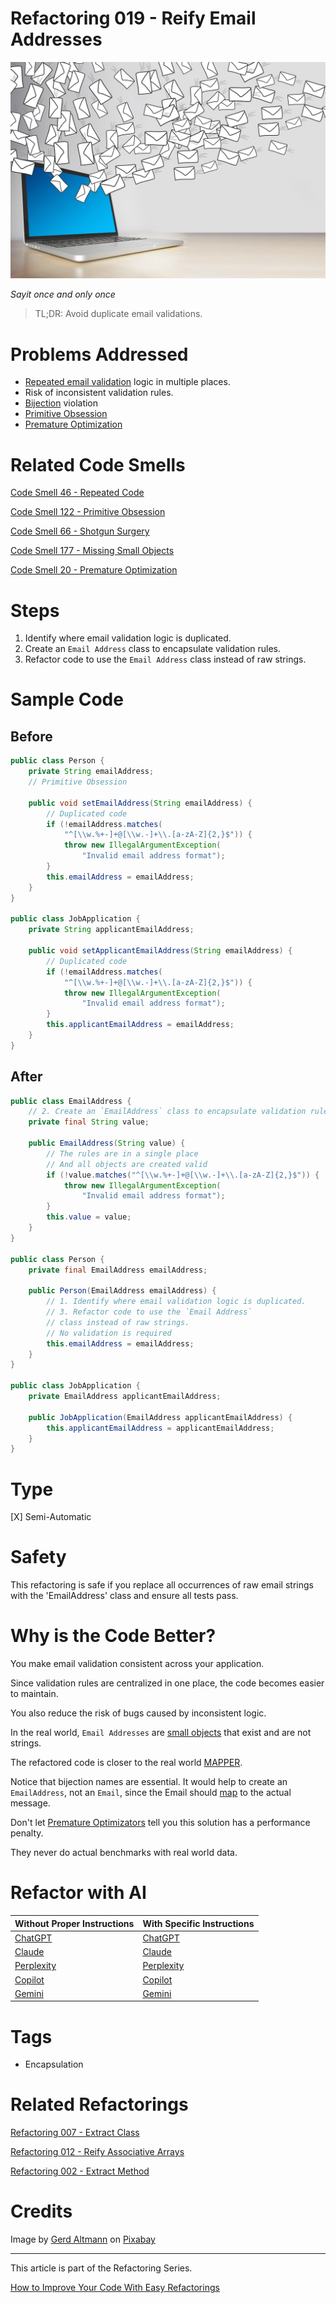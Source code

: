 # Refactoring 019 - Reify Email Addresses

![Refactoring 019 - Reify Email Addresses](Refactoring%20019%20-%20Reify%20Email%20Addresses.jpg)

*Sayit once and only once*

> TL;DR: Avoid duplicate email validations.

# Problems Addressed

- [Repeated email validation](https://github.com/mcsee/Software-Design-Articles/tree/main/Articles/Code%20Smells/Code%20Smell%2046%20-%20Repeated%20Code/readme.md) logic in multiple places.
- Risk of inconsistent validation rules.
- [Bijection](https://github.com/mcsee/Software-Design-Articles/tree/main/Articles/Theory/The%20One%20and%20Only%20Software%20Design%20Principle/readme.md) violation
- [Primitive Obsession](https://github.com/mcsee/Software-Design-Articles/tree/main/Articles/Code%20Smells/Code%20Smell%20122%20-%20Primitive%20Obsession/readme.md)
- [Premature Optimization](https://github.com/mcsee/Software-Design-Articles/tree/main/Articles/Code%20Smells/Code%20Smell%2020%20-%20Premature%20Optimization/readme.md)

# Related Code Smells

[Code Smell 46 - Repeated Code](https://github.com/mcsee/Software-Design-Articles/tree/main/Articles/Code%20Smells/Code%20Smell%2046%20-%20Repeated%20Code/readme.md)
 
[Code Smell 122 - Primitive Obsession](https://github.com/mcsee/Software-Design-Articles/tree/main/Articles/Code%20Smells/Code%20Smell%20122%20-%20Primitive%20Obsession/readme.md)

[Code Smell 66 - Shotgun Surgery](https://github.com/mcsee/Software-Design-Articles/tree/main/Articles/Code%20Smells/Code%20Smell%2066%20-%20Shotgun%20Surgery/readme.md)

[Code Smell 177 - Missing Small Objects](https://github.com/mcsee/Software-Design-Articles/tree/main/Articles/Code%20Smells/Code%20Smell%20177%20-%20Missing%20Small%20Objects/readme.md)

[Code Smell 20 - Premature Optimization](https://github.com/mcsee/Software-Design-Articles/tree/main/Articles/Code%20Smells/Code%20Smell%2020%20-%20Premature%20Optimization/readme.md)				     

# Steps

1. Identify where email validation logic is duplicated.
2. Create an `Email Address` class to encapsulate validation rules.
3. Refactor code to use the `Email Address` class instead of raw strings.

# Sample Code

## Before

<!-- [Gist Url](https://gist.github.com/mcsee/1653269940ca6f9ea0618197d29eaf6f) -->

```java
public class Person {
    private String emailAddress;
    // Primitive Obsession

    public void setEmailAddress(String emailAddress) {
        // Duplicated code
        if (!emailAddress.matches(
            "^[\\w.%+-]+@[\\w.-]+\\.[a-zA-Z]{2,}$")) {
            throw new IllegalArgumentException(
                "Invalid email address format");
        }
        this.emailAddress = emailAddress;
    }
}

public class JobApplication {
    private String applicantEmailAddress;

    public void setApplicantEmailAddress(String emailAddress) {
        // Duplicated code
        if (!emailAddress.matches(
            "^[\\w.%+-]+@[\\w.-]+\\.[a-zA-Z]{2,}$")) {
            throw new IllegalArgumentException(
                "Invalid email address format");
        }
        this.applicantEmailAddress = emailAddress;
    }
}
```

## After

<!-- [Gist Url](https://gist.github.com/mcsee/39efccf33d24bf297d200a6e9034381a) -->

```java
public class EmailAddress {
    // 2. Create an `EmailAddress` class to encapsulate validation rules.
    private final String value;

    public EmailAddress(String value) {
        // The rules are in a single place
        // And all objects are created valid
        if (!value.matches("^[\\w.%+-]+@[\\w.-]+\\.[a-zA-Z]{2,}$")) {
            throw new IllegalArgumentException(
                "Invalid email address format");
        }
        this.value = value;
    }
}

public class Person {
    private final EmailAddress emailAddress;

    public Person(EmailAddress emailAddress) {
        // 1. Identify where email validation logic is duplicated.
        // 3. Refactor code to use the `Email Address`
        // class instead of raw strings.
        // No validation is required
        this.emailAddress = emailAddress;
    } 
}

public class JobApplication {
    private EmailAddress applicantEmailAddress;

    public JobApplication(EmailAddress applicantEmailAddress) {
        this.applicantEmailAddress = applicantEmailAddress;
    }
}
```

# Type

[X] Semi-Automatic

# Safety

This refactoring is safe if you replace all occurrences of raw email strings with the 'EmailAddress' class and ensure all tests pass.

# Why is the Code Better?

You make email validation consistent across your application. 

Since validation rules are centralized in one place, the code becomes easier to maintain. 

You also reduce the risk of bugs caused by inconsistent logic.

In the real world, `Email Addresses` are [small objects](https://github.com/mcsee/Software-Design-Articles/tree/main/Articles/Code%20Smells/Code%20Smell%20177%20-%20Missing%20Small%20Objects/readme.md) that exist and are not strings.

The refactored code is closer to the real world [MAPPER](https://github.com/mcsee/Software-Design-Articles/tree/main/Articles/Theory/What%20is%20(wrong%20with)%20software/readme.md).

Notice that bijection names are essential. It would help to create an `EmailAddress`, not an `Email`, since the Email should [map](https://github.com/mcsee/Software-Design-Articles/tree/main/Articles/Theory/What%20is%20(wrong%20with)%20software/readme.md) to the actual message.

Don't let [Premature Optimizators](https://github.com/mcsee/Software-Design-Articles/tree/main/Articles/Code%20Smells/Code%20Smell%2020%20-%20Premature%20Optimization/readme.md) tell you this solution has a performance penalty. 

They never do actual benchmarks with real world data.

# Refactor with AI

| Without Proper Instructions    | With Specific Instructions |
| -------- | ------- |
| [ChatGPT](https://chat.openai.com/?q=Correct+and+explain+this+code%3A+%60%60%60java%0D%0Apublic+class+EmailAddress+%7B%0D%0A++++%2F%2F+2.+Create+an+%60EmailAddress%60+class+to+encapsulate+validation+rules.%0D%0A++++private+final+String+value%3B%0D%0A%0D%0A++++public+EmailAddress%28String+value%29+%7B%0D%0A++++++++%2F%2F+The+rules+are+in+a+single+place%0D%0A++++++++%2F%2F+And+all+objects+are+created+valid%0D%0A++++++++if+%28%21value.matches%28%22%5E%5B%5C%5Cw.%25%2B-%5D%2B%40%5B%5C%5Cw.-%5D%2B%5C%5C.%5Ba-zA-Z%5D%7B2%2C%7D%24%22%29%29+%7B%0D%0A++++++++++++throw+new+IllegalArgumentException%28%0D%0A++++++++++++++++%22Invalid+email+address+format%22%29%3B%0D%0A++++++++%7D%0D%0A++++++++this.value+%3D+value%3B%0D%0A++++%7D%0D%0A%7D%0D%0A%0D%0Apublic+class+Person+%7B%0D%0A++++private+final+EmailAddress+emailAddress%3B%0D%0A%0D%0A++++public+Person%28EmailAddress+emailAddress%29+%7B%0D%0A++++++++%2F%2F+1.+Identify+where+email+validation+logic+is+duplicated.%0D%0A++++++++%2F%2F+3.+Refactor+code+to+use+the+%60Email+Address%60%0D%0A++++++++%2F%2F+class+instead+of+raw+strings.%0D%0A++++++++%2F%2F+No+validation+is+required%0D%0A++++++++this.emailAddress+%3D+emailAddress%3B%0D%0A++++%7D+%0D%0A%7D%0D%0A%0D%0Apublic+class+JobApplication+%7B%0D%0A++++private+EmailAddress+applicantEmailAddress%3B%0D%0A%0D%0A++++public+JobApplication%28EmailAddress+applicantEmailAddress%29+%7B%0D%0A++++++++this.applicantEmailAddress+%3D+applicantEmailAddress%3B%0D%0A++++%7D%0D%0A%7D%0D%0A%60%60%60) | [ChatGPT](https://chat.openai.com/?q=1.+Identify+where+email+validation+logic+is+duplicated.2.+Create+an+%60Email+Address%60+class+to+encapsulate+validation+rules.3.+Refactor+code+to+use+the+%60Email+Address%60+class+instead+of+raw+strings%3A+%60%60%60java%0D%0Apublic+class+EmailAddress+%7B%0D%0A++++%2F%2F+2.+Create+an+%60EmailAddress%60+class+to+encapsulate+validation+rules.%0D%0A++++private+final+String+value%3B%0D%0A%0D%0A++++public+EmailAddress%28String+value%29+%7B%0D%0A++++++++%2F%2F+The+rules+are+in+a+single+place%0D%0A++++++++%2F%2F+And+all+objects+are+created+valid%0D%0A++++++++if+%28%21value.matches%28%22%5E%5B%5C%5Cw.%25%2B-%5D%2B%40%5B%5C%5Cw.-%5D%2B%5C%5C.%5Ba-zA-Z%5D%7B2%2C%7D%24%22%29%29+%7B%0D%0A++++++++++++throw+new+IllegalArgumentException%28%0D%0A++++++++++++++++%22Invalid+email+address+format%22%29%3B%0D%0A++++++++%7D%0D%0A++++++++this.value+%3D+value%3B%0D%0A++++%7D%0D%0A%7D%0D%0A%0D%0Apublic+class+Person+%7B%0D%0A++++private+final+EmailAddress+emailAddress%3B%0D%0A%0D%0A++++public+Person%28EmailAddress+emailAddress%29+%7B%0D%0A++++++++%2F%2F+1.+Identify+where+email+validation+logic+is+duplicated.%0D%0A++++++++%2F%2F+3.+Refactor+code+to+use+the+%60Email+Address%60%0D%0A++++++++%2F%2F+class+instead+of+raw+strings.%0D%0A++++++++%2F%2F+No+validation+is+required%0D%0A++++++++this.emailAddress+%3D+emailAddress%3B%0D%0A++++%7D+%0D%0A%7D%0D%0A%0D%0Apublic+class+JobApplication+%7B%0D%0A++++private+EmailAddress+applicantEmailAddress%3B%0D%0A%0D%0A++++public+JobApplication%28EmailAddress+applicantEmailAddress%29+%7B%0D%0A++++++++this.applicantEmailAddress+%3D+applicantEmailAddress%3B%0D%0A++++%7D%0D%0A%7D%0D%0A%60%60%60) |
| [Claude](https://claude.ai/new?q=Correct+and+explain+this+code%3A+%60%60%60java%0D%0Apublic+class+EmailAddress+%7B%0D%0A++++%2F%2F+2.+Create+an+%60EmailAddress%60+class+to+encapsulate+validation+rules.%0D%0A++++private+final+String+value%3B%0D%0A%0D%0A++++public+EmailAddress%28String+value%29+%7B%0D%0A++++++++%2F%2F+The+rules+are+in+a+single+place%0D%0A++++++++%2F%2F+And+all+objects+are+created+valid%0D%0A++++++++if+%28%21value.matches%28%22%5E%5B%5C%5Cw.%25%2B-%5D%2B%40%5B%5C%5Cw.-%5D%2B%5C%5C.%5Ba-zA-Z%5D%7B2%2C%7D%24%22%29%29+%7B%0D%0A++++++++++++throw+new+IllegalArgumentException%28%0D%0A++++++++++++++++%22Invalid+email+address+format%22%29%3B%0D%0A++++++++%7D%0D%0A++++++++this.value+%3D+value%3B%0D%0A++++%7D%0D%0A%7D%0D%0A%0D%0Apublic+class+Person+%7B%0D%0A++++private+final+EmailAddress+emailAddress%3B%0D%0A%0D%0A++++public+Person%28EmailAddress+emailAddress%29+%7B%0D%0A++++++++%2F%2F+1.+Identify+where+email+validation+logic+is+duplicated.%0D%0A++++++++%2F%2F+3.+Refactor+code+to+use+the+%60Email+Address%60%0D%0A++++++++%2F%2F+class+instead+of+raw+strings.%0D%0A++++++++%2F%2F+No+validation+is+required%0D%0A++++++++this.emailAddress+%3D+emailAddress%3B%0D%0A++++%7D+%0D%0A%7D%0D%0A%0D%0Apublic+class+JobApplication+%7B%0D%0A++++private+EmailAddress+applicantEmailAddress%3B%0D%0A%0D%0A++++public+JobApplication%28EmailAddress+applicantEmailAddress%29+%7B%0D%0A++++++++this.applicantEmailAddress+%3D+applicantEmailAddress%3B%0D%0A++++%7D%0D%0A%7D%0D%0A%60%60%60) | [Claude](https://claude.ai/new?q=1.+Identify+where+email+validation+logic+is+duplicated.2.+Create+an+%60Email+Address%60+class+to+encapsulate+validation+rules.3.+Refactor+code+to+use+the+%60Email+Address%60+class+instead+of+raw+strings%3A+%60%60%60java%0D%0Apublic+class+EmailAddress+%7B%0D%0A++++%2F%2F+2.+Create+an+%60EmailAddress%60+class+to+encapsulate+validation+rules.%0D%0A++++private+final+String+value%3B%0D%0A%0D%0A++++public+EmailAddress%28String+value%29+%7B%0D%0A++++++++%2F%2F+The+rules+are+in+a+single+place%0D%0A++++++++%2F%2F+And+all+objects+are+created+valid%0D%0A++++++++if+%28%21value.matches%28%22%5E%5B%5C%5Cw.%25%2B-%5D%2B%40%5B%5C%5Cw.-%5D%2B%5C%5C.%5Ba-zA-Z%5D%7B2%2C%7D%24%22%29%29+%7B%0D%0A++++++++++++throw+new+IllegalArgumentException%28%0D%0A++++++++++++++++%22Invalid+email+address+format%22%29%3B%0D%0A++++++++%7D%0D%0A++++++++this.value+%3D+value%3B%0D%0A++++%7D%0D%0A%7D%0D%0A%0D%0Apublic+class+Person+%7B%0D%0A++++private+final+EmailAddress+emailAddress%3B%0D%0A%0D%0A++++public+Person%28EmailAddress+emailAddress%29+%7B%0D%0A++++++++%2F%2F+1.+Identify+where+email+validation+logic+is+duplicated.%0D%0A++++++++%2F%2F+3.+Refactor+code+to+use+the+%60Email+Address%60%0D%0A++++++++%2F%2F+class+instead+of+raw+strings.%0D%0A++++++++%2F%2F+No+validation+is+required%0D%0A++++++++this.emailAddress+%3D+emailAddress%3B%0D%0A++++%7D+%0D%0A%7D%0D%0A%0D%0Apublic+class+JobApplication+%7B%0D%0A++++private+EmailAddress+applicantEmailAddress%3B%0D%0A%0D%0A++++public+JobApplication%28EmailAddress+applicantEmailAddress%29+%7B%0D%0A++++++++this.applicantEmailAddress+%3D+applicantEmailAddress%3B%0D%0A++++%7D%0D%0A%7D%0D%0A%60%60%60) |
| [Perplexity](https://perplexity.ai/?q=Correct+and+explain+this+code%3A+%60%60%60java%0D%0Apublic+class+EmailAddress+%7B%0D%0A++++%2F%2F+2.+Create+an+%60EmailAddress%60+class+to+encapsulate+validation+rules.%0D%0A++++private+final+String+value%3B%0D%0A%0D%0A++++public+EmailAddress%28String+value%29+%7B%0D%0A++++++++%2F%2F+The+rules+are+in+a+single+place%0D%0A++++++++%2F%2F+And+all+objects+are+created+valid%0D%0A++++++++if+%28%21value.matches%28%22%5E%5B%5C%5Cw.%25%2B-%5D%2B%40%5B%5C%5Cw.-%5D%2B%5C%5C.%5Ba-zA-Z%5D%7B2%2C%7D%24%22%29%29+%7B%0D%0A++++++++++++throw+new+IllegalArgumentException%28%0D%0A++++++++++++++++%22Invalid+email+address+format%22%29%3B%0D%0A++++++++%7D%0D%0A++++++++this.value+%3D+value%3B%0D%0A++++%7D%0D%0A%7D%0D%0A%0D%0Apublic+class+Person+%7B%0D%0A++++private+final+EmailAddress+emailAddress%3B%0D%0A%0D%0A++++public+Person%28EmailAddress+emailAddress%29+%7B%0D%0A++++++++%2F%2F+1.+Identify+where+email+validation+logic+is+duplicated.%0D%0A++++++++%2F%2F+3.+Refactor+code+to+use+the+%60Email+Address%60%0D%0A++++++++%2F%2F+class+instead+of+raw+strings.%0D%0A++++++++%2F%2F+No+validation+is+required%0D%0A++++++++this.emailAddress+%3D+emailAddress%3B%0D%0A++++%7D+%0D%0A%7D%0D%0A%0D%0Apublic+class+JobApplication+%7B%0D%0A++++private+EmailAddress+applicantEmailAddress%3B%0D%0A%0D%0A++++public+JobApplication%28EmailAddress+applicantEmailAddress%29+%7B%0D%0A++++++++this.applicantEmailAddress+%3D+applicantEmailAddress%3B%0D%0A++++%7D%0D%0A%7D%0D%0A%60%60%60) | [Perplexity](https://perplexity.ai/?q=1.+Identify+where+email+validation+logic+is+duplicated.2.+Create+an+%60Email+Address%60+class+to+encapsulate+validation+rules.3.+Refactor+code+to+use+the+%60Email+Address%60+class+instead+of+raw+strings%3A+%60%60%60java%0D%0Apublic+class+EmailAddress+%7B%0D%0A++++%2F%2F+2.+Create+an+%60EmailAddress%60+class+to+encapsulate+validation+rules.%0D%0A++++private+final+String+value%3B%0D%0A%0D%0A++++public+EmailAddress%28String+value%29+%7B%0D%0A++++++++%2F%2F+The+rules+are+in+a+single+place%0D%0A++++++++%2F%2F+And+all+objects+are+created+valid%0D%0A++++++++if+%28%21value.matches%28%22%5E%5B%5C%5Cw.%25%2B-%5D%2B%40%5B%5C%5Cw.-%5D%2B%5C%5C.%5Ba-zA-Z%5D%7B2%2C%7D%24%22%29%29+%7B%0D%0A++++++++++++throw+new+IllegalArgumentException%28%0D%0A++++++++++++++++%22Invalid+email+address+format%22%29%3B%0D%0A++++++++%7D%0D%0A++++++++this.value+%3D+value%3B%0D%0A++++%7D%0D%0A%7D%0D%0A%0D%0Apublic+class+Person+%7B%0D%0A++++private+final+EmailAddress+emailAddress%3B%0D%0A%0D%0A++++public+Person%28EmailAddress+emailAddress%29+%7B%0D%0A++++++++%2F%2F+1.+Identify+where+email+validation+logic+is+duplicated.%0D%0A++++++++%2F%2F+3.+Refactor+code+to+use+the+%60Email+Address%60%0D%0A++++++++%2F%2F+class+instead+of+raw+strings.%0D%0A++++++++%2F%2F+No+validation+is+required%0D%0A++++++++this.emailAddress+%3D+emailAddress%3B%0D%0A++++%7D+%0D%0A%7D%0D%0A%0D%0Apublic+class+JobApplication+%7B%0D%0A++++private+EmailAddress+applicantEmailAddress%3B%0D%0A%0D%0A++++public+JobApplication%28EmailAddress+applicantEmailAddress%29+%7B%0D%0A++++++++this.applicantEmailAddress+%3D+applicantEmailAddress%3B%0D%0A++++%7D%0D%0A%7D%0D%0A%60%60%60) |
| [Copilot](https://www.bing.com/chat?showconv=1&sendquery=1&q=Correct+and+explain+this+code%3A+%60%60%60java%0D%0Apublic+class+EmailAddress+%7B%0D%0A++++%2F%2F+2.+Create+an+%60EmailAddress%60+class+to+encapsulate+validation+rules.%0D%0A++++private+final+String+value%3B%0D%0A%0D%0A++++public+EmailAddress%28String+value%29+%7B%0D%0A++++++++%2F%2F+The+rules+are+in+a+single+place%0D%0A++++++++%2F%2F+And+all+objects+are+created+valid%0D%0A++++++++if+%28%21value.matches%28%22%5E%5B%5C%5Cw.%25%2B-%5D%2B%40%5B%5C%5Cw.-%5D%2B%5C%5C.%5Ba-zA-Z%5D%7B2%2C%7D%24%22%29%29+%7B%0D%0A++++++++++++throw+new+IllegalArgumentException%28%0D%0A++++++++++++++++%22Invalid+email+address+format%22%29%3B%0D%0A++++++++%7D%0D%0A++++++++this.value+%3D+value%3B%0D%0A++++%7D%0D%0A%7D%0D%0A%0D%0Apublic+class+Person+%7B%0D%0A++++private+final+EmailAddress+emailAddress%3B%0D%0A%0D%0A++++public+Person%28EmailAddress+emailAddress%29+%7B%0D%0A++++++++%2F%2F+1.+Identify+where+email+validation+logic+is+duplicated.%0D%0A++++++++%2F%2F+3.+Refactor+code+to+use+the+%60Email+Address%60%0D%0A++++++++%2F%2F+class+instead+of+raw+strings.%0D%0A++++++++%2F%2F+No+validation+is+required%0D%0A++++++++this.emailAddress+%3D+emailAddress%3B%0D%0A++++%7D+%0D%0A%7D%0D%0A%0D%0Apublic+class+JobApplication+%7B%0D%0A++++private+EmailAddress+applicantEmailAddress%3B%0D%0A%0D%0A++++public+JobApplication%28EmailAddress+applicantEmailAddress%29+%7B%0D%0A++++++++this.applicantEmailAddress+%3D+applicantEmailAddress%3B%0D%0A++++%7D%0D%0A%7D%0D%0A%60%60%60) | [Copilot](https://www.bing.com/chat?showconv=1&sendquery=1&q=1.+Identify+where+email+validation+logic+is+duplicated.2.+Create+an+%60Email+Address%60+class+to+encapsulate+validation+rules.3.+Refactor+code+to+use+the+%60Email+Address%60+class+instead+of+raw+strings%3A+%60%60%60java%0D%0Apublic+class+EmailAddress+%7B%0D%0A++++%2F%2F+2.+Create+an+%60EmailAddress%60+class+to+encapsulate+validation+rules.%0D%0A++++private+final+String+value%3B%0D%0A%0D%0A++++public+EmailAddress%28String+value%29+%7B%0D%0A++++++++%2F%2F+The+rules+are+in+a+single+place%0D%0A++++++++%2F%2F+And+all+objects+are+created+valid%0D%0A++++++++if+%28%21value.matches%28%22%5E%5B%5C%5Cw.%25%2B-%5D%2B%40%5B%5C%5Cw.-%5D%2B%5C%5C.%5Ba-zA-Z%5D%7B2%2C%7D%24%22%29%29+%7B%0D%0A++++++++++++throw+new+IllegalArgumentException%28%0D%0A++++++++++++++++%22Invalid+email+address+format%22%29%3B%0D%0A++++++++%7D%0D%0A++++++++this.value+%3D+value%3B%0D%0A++++%7D%0D%0A%7D%0D%0A%0D%0Apublic+class+Person+%7B%0D%0A++++private+final+EmailAddress+emailAddress%3B%0D%0A%0D%0A++++public+Person%28EmailAddress+emailAddress%29+%7B%0D%0A++++++++%2F%2F+1.+Identify+where+email+validation+logic+is+duplicated.%0D%0A++++++++%2F%2F+3.+Refactor+code+to+use+the+%60Email+Address%60%0D%0A++++++++%2F%2F+class+instead+of+raw+strings.%0D%0A++++++++%2F%2F+No+validation+is+required%0D%0A++++++++this.emailAddress+%3D+emailAddress%3B%0D%0A++++%7D+%0D%0A%7D%0D%0A%0D%0Apublic+class+JobApplication+%7B%0D%0A++++private+EmailAddress+applicantEmailAddress%3B%0D%0A%0D%0A++++public+JobApplication%28EmailAddress+applicantEmailAddress%29+%7B%0D%0A++++++++this.applicantEmailAddress+%3D+applicantEmailAddress%3B%0D%0A++++%7D%0D%0A%7D%0D%0A%60%60%60) |
| [Gemini](https://gemini.google.com/?q=Correct+and+explain+this+code%3A+%60%60%60java%0D%0Apublic+class+EmailAddress+%7B%0D%0A++++%2F%2F+2.+Create+an+%60EmailAddress%60+class+to+encapsulate+validation+rules.%0D%0A++++private+final+String+value%3B%0D%0A%0D%0A++++public+EmailAddress%28String+value%29+%7B%0D%0A++++++++%2F%2F+The+rules+are+in+a+single+place%0D%0A++++++++%2F%2F+And+all+objects+are+created+valid%0D%0A++++++++if+%28%21value.matches%28%22%5E%5B%5C%5Cw.%25%2B-%5D%2B%40%5B%5C%5Cw.-%5D%2B%5C%5C.%5Ba-zA-Z%5D%7B2%2C%7D%24%22%29%29+%7B%0D%0A++++++++++++throw+new+IllegalArgumentException%28%0D%0A++++++++++++++++%22Invalid+email+address+format%22%29%3B%0D%0A++++++++%7D%0D%0A++++++++this.value+%3D+value%3B%0D%0A++++%7D%0D%0A%7D%0D%0A%0D%0Apublic+class+Person+%7B%0D%0A++++private+final+EmailAddress+emailAddress%3B%0D%0A%0D%0A++++public+Person%28EmailAddress+emailAddress%29+%7B%0D%0A++++++++%2F%2F+1.+Identify+where+email+validation+logic+is+duplicated.%0D%0A++++++++%2F%2F+3.+Refactor+code+to+use+the+%60Email+Address%60%0D%0A++++++++%2F%2F+class+instead+of+raw+strings.%0D%0A++++++++%2F%2F+No+validation+is+required%0D%0A++++++++this.emailAddress+%3D+emailAddress%3B%0D%0A++++%7D+%0D%0A%7D%0D%0A%0D%0Apublic+class+JobApplication+%7B%0D%0A++++private+EmailAddress+applicantEmailAddress%3B%0D%0A%0D%0A++++public+JobApplication%28EmailAddress+applicantEmailAddress%29+%7B%0D%0A++++++++this.applicantEmailAddress+%3D+applicantEmailAddress%3B%0D%0A++++%7D%0D%0A%7D%0D%0A%60%60%60) | [Gemini](https://gemini.google.com/?q=1.+Identify+where+email+validation+logic+is+duplicated.2.+Create+an+%60Email+Address%60+class+to+encapsulate+validation+rules.3.+Refactor+code+to+use+the+%60Email+Address%60+class+instead+of+raw+strings%3A+%60%60%60java%0D%0Apublic+class+EmailAddress+%7B%0D%0A++++%2F%2F+2.+Create+an+%60EmailAddress%60+class+to+encapsulate+validation+rules.%0D%0A++++private+final+String+value%3B%0D%0A%0D%0A++++public+EmailAddress%28String+value%29+%7B%0D%0A++++++++%2F%2F+The+rules+are+in+a+single+place%0D%0A++++++++%2F%2F+And+all+objects+are+created+valid%0D%0A++++++++if+%28%21value.matches%28%22%5E%5B%5C%5Cw.%25%2B-%5D%2B%40%5B%5C%5Cw.-%5D%2B%5C%5C.%5Ba-zA-Z%5D%7B2%2C%7D%24%22%29%29+%7B%0D%0A++++++++++++throw+new+IllegalArgumentException%28%0D%0A++++++++++++++++%22Invalid+email+address+format%22%29%3B%0D%0A++++++++%7D%0D%0A++++++++this.value+%3D+value%3B%0D%0A++++%7D%0D%0A%7D%0D%0A%0D%0Apublic+class+Person+%7B%0D%0A++++private+final+EmailAddress+emailAddress%3B%0D%0A%0D%0A++++public+Person%28EmailAddress+emailAddress%29+%7B%0D%0A++++++++%2F%2F+1.+Identify+where+email+validation+logic+is+duplicated.%0D%0A++++++++%2F%2F+3.+Refactor+code+to+use+the+%60Email+Address%60%0D%0A++++++++%2F%2F+class+instead+of+raw+strings.%0D%0A++++++++%2F%2F+No+validation+is+required%0D%0A++++++++this.emailAddress+%3D+emailAddress%3B%0D%0A++++%7D+%0D%0A%7D%0D%0A%0D%0Apublic+class+JobApplication+%7B%0D%0A++++private+EmailAddress+applicantEmailAddress%3B%0D%0A%0D%0A++++public+JobApplication%28EmailAddress+applicantEmailAddress%29+%7B%0D%0A++++++++this.applicantEmailAddress+%3D+applicantEmailAddress%3B%0D%0A++++%7D%0D%0A%7D%0D%0A%60%60%60) | 

# Tags

- Encapsulation

# Related Refactorings

[Refactoring 007 - Extract Class](https://github.com/mcsee/Software-Design-Articles/tree/main/Articles/Refactorings/Refactoring%20007%20-%20Extract%20Class/readme.md)
 
[Refactoring 012 - Reify Associative Arrays](https://github.com/mcsee/Software-Design-Articles/tree/main/Articles/Refactorings/Refactoring%20012%20-%20Reify%20Associative%20Arrays/readme.md)

[Refactoring 002 - Extract Method](https://github.com/mcsee/Software-Design-Articles/tree/main/Articles/Refactorings/Refactoring%20002%20-%20Extract%20Method/readme.md)

# Credits

Image by [Gerd Altmann](https://pixabay.com/users/geralt-9301/) on [Pixabay](https://pixabay.com/)

* * * 

This article is part of the Refactoring Series.

[How to Improve Your Code With Easy Refactorings](https://github.com/mcsee/Software-Design-Articles/tree/main/Articles/Refactorings/How%20to%20Improve%20your%20Code%20With%20Easy%20Refactorings/readme.md)